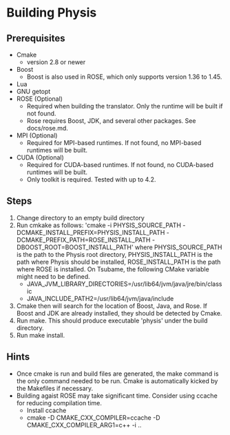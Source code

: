 # Building Physis

## Prerequisites
* Cmake 
    * version 2.8 or newer
* Boost
    * Boost is also used in ROSE, which only supports version 1.36 to 1.45.
* Lua
* GNU getopt	
* ROSE (Optional)
    * Required when building the translator. Only the runtime will be
      built if not found.
    * Rose requires Boost, JDK, and several other packages. See docs/rose.md.
* MPI (Optional)
    * Required for MPI-based runtimes. If not found, no MPI-based
      runtimes will be built.
* CUDA (Optional)
    * Required for CUDA-based runtimes. If not found, no CUDA-based
      runtimes will be built.
    * Only toolkit is required. Tested with up to 4.2.
    
## Steps
1. Change directory to an empty build directory
2. Run cmkake as follows:
  'cmake -i PHYSIS_SOURCE_PATH -DCMAKE_INSTALL_PREFIX=PHYSIS_INSTALL_PATH -DCMAKE_PREFIX_PATH=ROSE_INSTALL_PATH -DBOOST_ROOT=BOOST_INSTALL_PATH' 
  where PHYSIS_SOURCE_PATH is the path to the Physis root directory, PHYSIS_INSTALL_PATH is the path where Physis should be installed, ROSE_INSTALL_PATH is the path where ROSE is installed. 
 On Tsubame, the following CMake variable might need to be defined.
    * JAVA_JVM_LIBRARY_DIRECTORIES=/usr/lib64/jvm/java/jre/bin/classic
    * JAVA_INCLUDE_PATH2=/usr/lib64/jvm/java/include
4. Cmake then will search for the location of Boost, Java, and Rose. If
  Boost and JDK are already installed, they should be detected by
  Cmake.
5. Run make. This should produce executable 'physis' under the build
   directory. 
6. Run make install.

## Hints
* Once cmake is run and build files are generated, the make command is the
  only command needed to be run. Cmake is automatically kicked by the
  Makefiles if necessary.
* Building agaist ROSE may take significant time. Consider using
  ccache for reducing compilation time. 
  - Install ccache
  - cmake -D CMAKE_CXX_COMPILER=ccache  -D CMAKE_CXX_COMPILER_ARG1=c++  -i .. 

